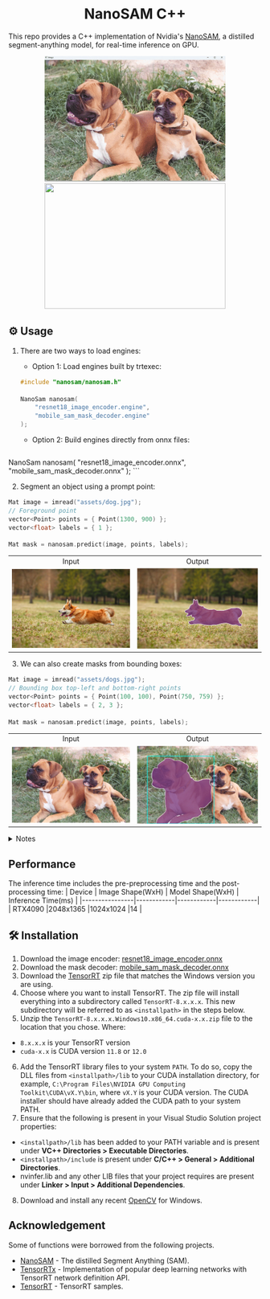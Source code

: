 
<h1 align="center"><span>NanoSAM C++</span></h1>

This repo provides a C++ implementation of Nvidia's [NanoSAM](https://github.com/NVIDIA-AI-IOT/nanosam), a distilled segment-anything model, for real-time inference on GPU.

<p align="center" margin: 0 auto;>
  <img src="assets/segment_with_single_click.gif" height="250px" width="360px" />
  <img src="assets/video.gif" height="250px" width="360px" /> 
</p>

## ⚙️ Usage
1. There are two ways to load engines:

     - Option 1: Load engines built by trtexec:

     ```cpp
     #include "nanosam/nanosam.h"

     NanoSam nanosam(
         "resnet18_image_encoder.engine",
         "mobile_sam_mask_decoder.engine"
     );
     ```

    - Option 2: Build engines directly from onnx files:
    ```cpp
NanoSam nanosam(
   "resnet18_image_encoder.onnx",
   "mobile_sam_mask_decoder.onnx"
);
    ```

2. Segment an object using a prompt point:

```cpp
Mat image = imread("assets/dog.jpg");
// Foreground point
vector<Point> points = { Point(1300, 900) };
vector<float> labels = { 1 }; 

Mat mask = nanosam.predict(image, points, labels);
```

<table style="margin-right:auto; text-align:center;">
  <tr>
    <td style="text-align: center;">Input</td>
    <td style="text-align: center;">Output</td>
  </tr>
  <tr>
    <td><img src="assets/dog.jpg" width=480px></td>
    <td><img src="assets/dog_mask.jpg" width=480px></td>
  </tr>
</table>

3. We can also create masks from bounding boxes:

```cpp
Mat image = imread("assets/dogs.jpg");
// Bounding box top-left and bottom-right points
vector<Point> points = { Point(100, 100), Point(750, 759) };
vector<float> labels = { 2, 3 }; 

Mat mask = nanosam.predict(image, points, labels);
```

<table style="margin-right:auto; text-align:center;">
  <tr>
    <td style="text-align: center;">Input</td>
    <td style="text-align: center;">Output</td>
  </tr>
  <tr>
    <td><img src="assets/dogs.jpg" width=480px></td>
    <td><img src="assets/dogs_mask.jpg" width=480px></td>
  </tr>
</table>

<details>
<summary>Notes</summary>
The point labels may be

| Point Label | Description |
|:--------------------:|-------------|
| 0 | Background point |
| 1 | Foreground point |
| 2 | Bounding box top-left |
| 3 | Bounding box bottom-right |
</details>


## Performance
The inference time includes the pre-preprocessing time and the post-processing time:
| Device          | Image Shape(WxH)	 | Model Shape(WxH)	 | Inference Time(ms) |
|----------------|------------|------------|------------|
| RTX4090        |2048x1365  |1024x1024       |14       |

## 🛠️ Installation

1. Download the image encoder: [resnet18_image_encoder.onnx](https://drive.google.com/file/d/14-SsvoaTl-esC3JOzomHDnI9OGgdO2OR/view?usp=drive_link)
2. Download the mask decoder: [mobile_sam_mask_decoder.onnx](https://drive.google.com/file/d/1jYNvnseTL49SNRx9PDcbkZ9DwsY8up7n/view?usp=drive_link)    
3. Download the [TensorRT](https://developer.nvidia.com/tensorrt) zip file that matches the Windows version you are using.
4. Choose where you want to install TensorRT. The zip file will install everything into a subdirectory called `TensorRT-8.x.x.x`. This new subdirectory will be referred to as `<installpath>` in the steps below.
5. Unzip the `TensorRT-8.x.x.x.Windows10.x86_64.cuda-x.x.zip` file to the location that you chose. Where:
- `8.x.x.x` is your TensorRT version
- `cuda-x.x` is CUDA version `11.8` or `12.0`
6. Add the TensorRT library files to your system `PATH`. To do so, copy the DLL files from `<installpath>/lib` to your CUDA installation directory, for example, `C:\Program Files\NVIDIA GPU Computing Toolkit\CUDA\vX.Y\bin`, where `vX.Y` is your CUDA version. The CUDA installer should have already added the CUDA path to your system PATH.
7. Ensure that the following is present in your Visual Studio Solution project properties:
- `<installpath>/lib` has been added to your PATH variable and is present under **VC++ Directories > Executable Directories**.
- `<installpath>/include` is present under **C/C++ > General > Additional Directories**.
- nvinfer.lib and any other LIB files that your project requires are present under **Linker > Input > Additional Dependencies**.
8. Download and install any recent [OpenCV](https://opencv.org/releases/) for Windows.
  
## Acknowledgement
Some of functions were borrowed from the following projects.
- [NanoSAM](https://github.com/NVIDIA-AI-IOT/nanosam) - The distilled Segment Anything (SAM).
- [TensorRTx](https://github.com/wang-xinyu/tensorrtx) - Implementation of popular deep learning networks with TensorRT network definition API.
- [TensorRT](https://github.com/NVIDIA/TensorRT/tree/release/8.6/samples) - TensorRT samples.
